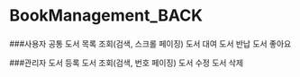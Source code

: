# BookManagement_BACK

###

###사용자
공통 도서 목록 조회(검색, 스크롤 페이징)
도서 대여
도서 반납
도서 좋아요

###관리자
도서 등록
도서 조회(검색, 번호 페이징)
도서 수정
도서 삭제
